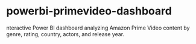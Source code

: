 # powerbi-primevideo-dashboard
nteractive Power BI dashboard analyzing Amazon Prime Video content by genre, rating, country, actors, and release year.
